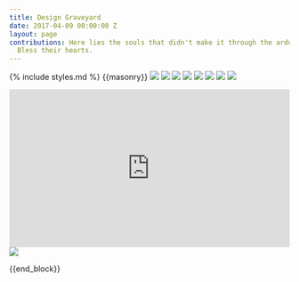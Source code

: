 ```yaml
---
title: Design Graveyard
date: 2017-04-09 00:00:00 Z
layout: page
contributions: Here lies the souls that didn't make it through the arduous odyssey.
  Bless their hearts.
---
```


{% include styles.md %}
{{masonry}}
<img class="mb1" src="assets/graveyard/soma-invite.png"/>
<img class="mb1" src="assets/graveyard/sphere-4.jpg"/>
<img class="mb1" src="assets/graveyard/icons.png"/>
<img class="mt1" src="assets/graveyard/rem-meme.png"/>
<img class="mb1" src="assets/graveyard/remix-1a.jpg"/>
<img class="mb1" src="assets/graveyard/cuid.png"/>
<img class="mb1" src="assets/graveyard/face.png"/>
<img class="mb1" src="assets/graveyard/soju.png"/>
<style>.embed-container { position: relative; padding-bottom: 56.25%; height: 0; overflow: hidden; max-width: 100%; } .embed-container iframe, .embed-container object, .embed-container embed { position: absolute; top: 0; left: 0; width: 100%; height: 100%; }</style><div class='embed-container'><iframe src='https://player.vimeo.com/video/154699438' frameborder='0' webkitAllowFullScreen mozallowfullscreen allowFullScreen></iframe></div>
<img class="mt1" src="assets/graveyard/sos.jpg"/>






{{end_block}}
